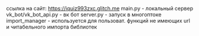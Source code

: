 ссылка на сайт: https://iquiz993zxc.glitch.me
main.py - локальный сервер
vk_bot/vk_bot_api.py - вк бот
server.py - запуск в многоптоке
import_manager - используется для пользоват. функций не имеющих url и читабельного импорта библиотек